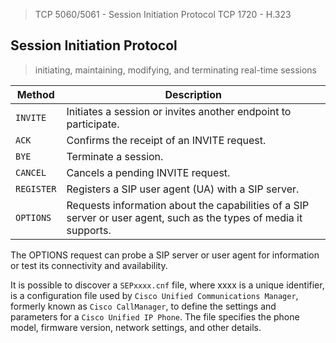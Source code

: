 > TCP 5060/5061 - Session Initiation Protocol
> TCP 1720 - H.323

## Session Initiation Protocol
> initiating, maintaining, modifying, and terminating real-time sessions

| **Method** | **Description**                                                                                                    |
| ---------- | ------------------------------------------------------------------------------------------------------------------ |
| `INVITE`   | Initiates a session or invites another endpoint to participate.                                                    |
| `ACK`      | Confirms the receipt of an INVITE request.                                                                         |
| `BYE`      | Terminate a session.                                                                                               |
| `CANCEL`   | Cancels a pending INVITE request.                                                                                  |
| `REGISTER` | Registers a SIP user agent (UA) with a SIP server.                                                                 |
| `OPTIONS`  | Requests information about the capabilities of a SIP server or user agent, such as the types of media it supports. |
The OPTIONS request can probe a SIP server or user agent for information or test its connectivity and availability.

It is possible to discover a `SEPxxxx.cnf` file, where xxxx is a unique identifier, is a configuration file used by `Cisco Unified Communications Manager`, formerly known as `Cisco CallManager`, to define the settings and parameters for a `Cisco Unified IP Phone`. The file specifies the phone model, firmware version, network settings, and other details.